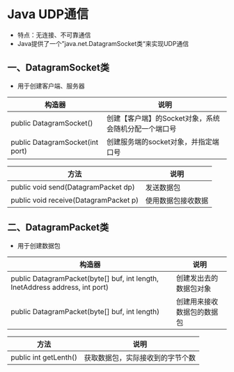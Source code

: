 # Java UDP通信

* 特点：无连接、不可靠通信
* Java提供了一个”java.net.DatagramSocket类“来实现UDP通信

## 一、DatagramSocket类

* 用于创建客户端、服务器

| 构造器                          | 说明                                                 |
| ------------------------------- | ---------------------------------------------------- |
| public DatagramSocket()         | 创建【客户端】的Socket对象，系统会随机分配一个端口号 |
| public DatagramSocket(int port) | 创建服务端的socket对象，并指定端口号                 |

| 方法                                  | 说明               |
| ------------------------------------- | ------------------ |
| public void send(DatagramPacket dp)   | 发送数据包         |
| public void receive(DatagramPacket p) | 使用数据包接收数据 |

## 二、DatagramPacket类

* 用于创建数据包

| 构造器                                                                       | 说明                       |
| ---------------------------------------------------------------------------- | -------------------------- |
| public DatagramPacket(byte[] buf, int length, InetAddress address, int port) | 创建发出去的数据包对象     |
| public DatagramPacket(byte[] buf, int length)                                | 创建用来接收数据包的数据包 |

| 方法                   | 说明                             |
| ---------------------- | -------------------------------- |
| public int getLenth() | 获取数据包，实际接收到的字节个数 |

